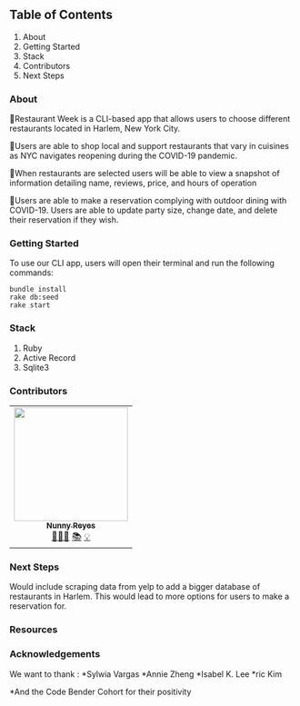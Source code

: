 <!-- ## Process -->
## Table of Contents
1. About
2. Getting Started
3. Stack
4. Contributors
5. Next Steps

### About

🥂Restaurant Week is a CLI-based app that allows users to choose different restaurants located in Harlem, New York City.

🥂Users are able to shop local and support restaurants that vary in cuisines as NYC navigates reopening during the COVID-19 pandemic.

🥂When restaurants are selected users will be able to view a snapshot of information detailing name, reviews, price, and hours of operation

🥂Users are able to make a reservation complying with outdoor dining with COVID-19.
  Users are able to update party size, change date, and delete their reservation if they wish.

### Getting Started
To use our CLI app, users will open their terminal and run the following commands:

```
bundle install
rake db:seed
rake start
```

### Stack
1. Ruby
2. Active Record
3. Sqlite3 




### Contributors


<table>
  <tr>
    <td align="center">
      <a href="https://github.com/nunnyr">
        <img src="https://avatars2.githubusercontent.com/u/22527547?s=460&u=ad9c2d830938168f717cd28941b2f104c6677598&v=4" width="200px;" alt=""/><br/><sub><b>Nunny Reyes</b></sub>
      </a><br />
      <a href="https://github.com/wlcreate/Mod1_Restaurant_Reservation_App" title="Code">👩🏻‍💻</a> 
      <a href="https://github.com/wlcreate/Mod1_Restaurant_Reservation_App" title="Documentation">📚</a> 
      <a href="#ideas-nunny" title="Ideas, Planning, & Feedback">💡</a>            
    </td>
  </tr>
</table>




### Next Steps
Would include scraping data from yelp to add a bigger database of restaurants in Harlem. This would lead to more options for users to make a reservation for. 

### Resources

### Acknowledgements
We want to thank :
*Sylwia Vargas
*Annie Zheng
*Isabel K. Lee
*ric Kim

*And the Code Bender Cohort for their positivity